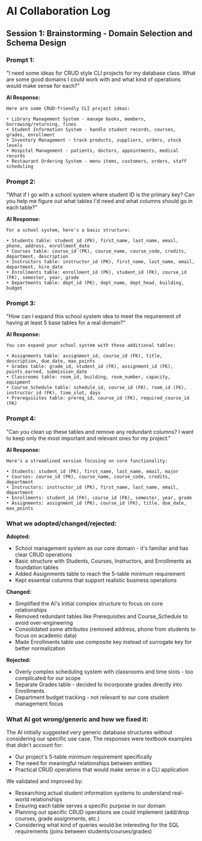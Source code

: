 # AI Collaboration Log

## Session 1: Brainstorming - Domain Selection and Schema Design

### Prompt 1:

"I need some ideas for CRUD style CLI projects for my database class. What are some good domains I could work with and what kind of operations would make sense for each?"

**AI Response:**

```
Here are some CRUD-friendly CLI project ideas:

• Library Management System - manage books, members, borrowing/returning, fines
• Student Information System - handle student records, courses, grades, enrollment
• Inventory Management - track products, suppliers, orders, stock levels
• Hospital Management - patients, doctors, appointments, medical records
• Restaurant Ordering System - menu items, customers, orders, staff scheduling
```

### Prompt 2:

"What if I go with a school system where student ID is the primary key? Can you help me figure out what tables I'd need and what columns should go in each table?"

**AI Response:**

```
For a school system, here's a basic structure:

• Students table: student_id (PK), first_name, last_name, email, phone, address, enrollment_date
• Courses table: course_id (PK), course_name, course_code, credits, department, description
• Instructors table: instructor_id (PK), first_name, last_name, email, department, hire_date
• Enrollments table: enrollment_id (PK), student_id (FK), course_id (FK), semester, year, grade
• Departments table: dept_id (PK), dept_name, dept_head, building, budget
```

### Prompt 3:

"How can I expand this school system idea to meet the requirement of having at least 5 base tables for a real domain?"

**AI Response:**

```
You can expand your school system with these additional tables:

• Assignments table: assignment_id, course_id (FK), title, description, due_date, max_points
• Grades table: grade_id, student_id (FK), assignment_id (FK), points_earned, submission_date
• Classrooms table: room_id, building, room_number, capacity, equipment
• Course_Schedule table: schedule_id, course_id (FK), room_id (FK), instructor_id (FK), time_slot, days
• Prerequisites table: prereq_id, course_id (FK), required_course_id (FK)
```

### Prompt 4:

"Can you clean up these tables and remove any redundant columns? I want to keep only the most important and relevant ones for my project."

**AI Response:**

```
Here's a streamlined version focusing on core functionality:

• Students: student_id (PK), first_name, last_name, email, major
• Courses: course_id (PK), course_name, course_code, credits, department
• Instructors: instructor_id (PK), first_name, last_name, email, department
• Enrollments: student_id (FK), course_id (FK), semester, year, grade
• Assignments: assignment_id (PK), course_id (FK), title, due_date, max_points
```

### What we adopted/changed/rejected:

**Adopted:**

- School management system as our core domain - it's familiar and has clear CRUD operations
- Basic structure with Students, Courses, Instructors, and Enrollments as foundation tables
- Added Assignments table to reach the 5-table minimum requirement
- Kept essential columns that support realistic business operations

**Changed:**

- Simplified the AI's initial complex structure to focus on core relationships
- Removed redundant tables like Prerequisites and Course_Schedule to avoid over-engineering
- Consolidated some attributes (removed address, phone from students to focus on academic data)
- Made Enrollments table use composite key instead of surrogate key for better normalization

**Rejected:**

- Overly complex scheduling system with classrooms and time slots - too complicated for our scope
- Separate Grades table - decided to incorporate grades directly into Enrollments
- Department budget tracking - not relevant to our core student management focus

### What AI got wrong/generic and how we fixed it:

The AI initially suggested very generic database structures without considering our specific use case. The responses were textbook examples that didn't account for:

- Our project's 5-table minimum requirement specifically
- The need for meaningful relationships between entities
- Practical CRUD operations that would make sense in a CLI application

We validated and improved by:

- Researching actual student information systems to understand real-world relationships
- Ensuring each table serves a specific purpose in our domain
- Planning out specific CRUD operations we could implement (add/drop courses, grade assignments, etc.)
- Considering what kind of queries would be interesting for the SQL requirements (joins between students/courses/grades)
